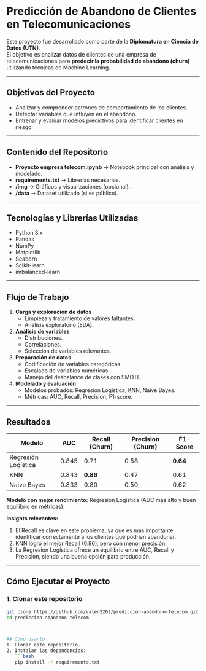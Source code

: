 # Predicción de Abandono de Clientes en Telecomunicaciones

Este proyecto fue desarrollado como parte de la **Diplomatura en Ciencia de Datos (UTN)**.  
El objetivo es analizar datos de clientes de una empresa de telecomunicaciones para **predecir la probabilidad de abandono (churn)** utilizando técnicas de Machine Learning.

---

## Objetivos del Proyecto
- Analizar y comprender patrones de comportamiento de los clientes.
- Detectar variables que influyen en el abandono.
- Entrenar y evaluar modelos predictivos para identificar clientes en riesgo.

---

## Contenido del Repositorio
- **Proyecto empresa telecom.ipynb** → Notebook principal con análisis y modelado.
- **requirements.txt** → Librerías necesarias.
- **/img** → Gráficos y visualizaciones (opcional).
- **/data** → Dataset utilizado (si es público).

---

## Tecnologías y Librerías Utilizadas
- Python 3.x
- Pandas
- NumPy
- Matplotlib
- Seaborn
- Scikit-learn
- imbalanced-learn

---

## Flujo de Trabajo
1. **Carga y exploración de datos**
   - Limpieza y tratamiento de valores faltantes.
   - Análisis exploratorio (EDA).
2. **Análisis de variables**
   - Distribuciones.
   - Correlaciones.
   - Selección de variables relevantes.
3. **Preparación de datos**
   - Codificación de variables categóricas.
   - Escalado de variables numéricas.
   - Manejo del desbalance de clases con SMOTE.
4. **Modelado y evaluación**
   - Modelos probados: Regresión Logística, KNN, Naive Bayes.
   - Métricas: AUC, Recall, Precision, F1-score.

---

## Resultados

| Modelo               | AUC   | Recall (Churn) | Precision (Churn) | F1-Score |
|----------------------|-------|----------------|-------------------|----------|
| Regresión Logística  | 0.845 | 0.71           | 0.58              | **0.64** |
| KNN                  | 0.843 | **0.86**       | 0.47              | 0.61     |
| Naive Bayes          | 0.833 | 0.80           | 0.50              | 0.62     |

**Modelo con mejor rendimiento:** Regresión Logística (AUC más alto y buen equilibrio en métricas).  

**Insights relevantes:**
1. El Recall es clave en este problema, ya que es más importante identificar correctamente a los clientes que podrían abandonar.
2. KNN logró el mejor Recall (0.86), pero con menor precisión.
3. La Regresión Logística ofrece un equilibrio entre AUC, Recall y Precision, siendo una buena opción para producción.

---

## Cómo Ejecutar el Proyecto

### 1. Clonar este repositorio
```bash
git clone https://github.com/valen2202/prediccion-abandono-telecom.git
cd prediccion-abandono-telecom



## Cómo usarlo
1. Clonar este repositorio.
2. Instalar las dependencias:
   ```bash
   pip install -r requirements.txt
